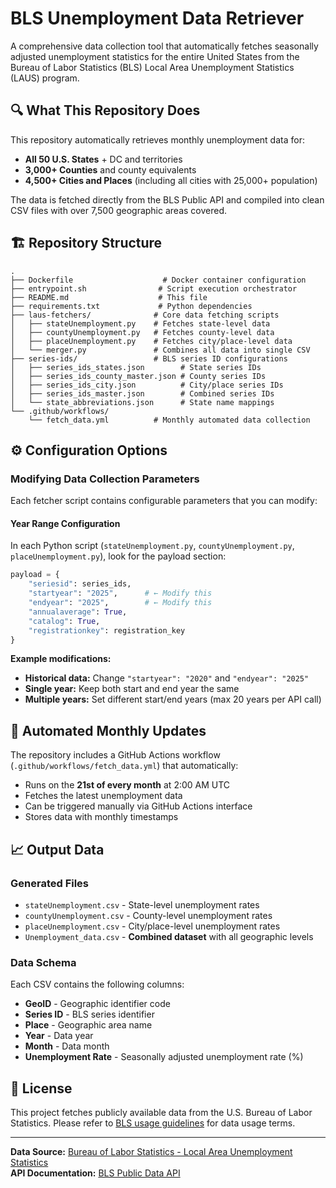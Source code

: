 # BLS Unemployment Data Retriever

A comprehensive data collection tool that automatically fetches seasonally adjusted unemployment statistics for the entire United States from the Bureau of Labor Statistics (BLS) Local Area Unemployment Statistics (LAUS) program.

## 🔍 What This Repository Does

This repository automatically retrieves monthly unemployment data for:
- **All 50 U.S. States** + DC and territories
- **3,000+ Counties** and county equivalents 
- **4,500+ Cities and Places** (including all cities with 25,000+ population)

The data is fetched directly from the BLS Public API and compiled into clean CSV files with over 7,500 geographic areas covered.

## 🏗️ Repository Structure

```
.
├── Dockerfile                    # Docker container configuration
├── entrypoint.sh                # Script execution orchestrator
├── README.md                    # This file
├── requirements.txt             # Python dependencies
├── laus-fetchers/              # Core data fetching scripts
│   ├── stateUnemployment.py    # Fetches state-level data
│   ├── countyUnemployment.py   # Fetches county-level data
│   ├── placeUnemployment.py    # Fetches city/place-level data
│   └── merger.py               # Combines all data into single CSV
├── series-ids/                 # BLS series ID configurations
│   ├── series_ids_states.json        # State series IDs
│   ├── series_ids_county_master.json # County series IDs
│   ├── series_ids_city.json          # City/place series IDs
│   ├── series_ids_master.json        # Combined series IDs
│   └── state_abbreviations.json      # State name mappings
└── .github/workflows/
    └── fetch_data.yml          # Monthly automated data collection
```


## ⚙️ Configuration Options

### Modifying Data Collection Parameters

Each fetcher script contains configurable parameters that you can modify:

#### Year Range Configuration
In each Python script (`stateUnemployment.py`, `countyUnemployment.py`, `placeUnemployment.py`), look for the payload section:

```python
payload = {
    "seriesid": series_ids,
    "startyear": "2025",      # ← Modify this
    "endyear": "2025",        # ← Modify this
    "annualaverage": True,
    "catalog": True,
    "registrationkey": registration_key
}
```

**Example modifications:**
- **Historical data:** Change `"startyear": "2020"` and `"endyear": "2025"`
- **Single year:** Keep both start and end year the same
- **Multiple years:** Set different start/end years (max 20 years per API call)


## 📅 Automated Monthly Updates

The repository includes a GitHub Actions workflow (`.github/workflows/fetch_data.yml`) that automatically:
- Runs on the **21st of every month** at 2:00 AM UTC
- Fetches the latest unemployment data
- Can be triggered manually via GitHub Actions interface
- Stores data with monthly timestamps

## 📈 Output Data

### Generated Files
- `stateUnemployment.csv` - State-level unemployment rates
- `countyUnemployment.csv` - County-level unemployment rates  
- `placeUnemployment.csv` - City/place-level unemployment rates
- `Unemployment_data.csv` - **Combined dataset** with all geographic levels

### Data Schema
Each CSV contains the following columns:
- **GeoID** - Geographic identifier code
- **Series ID** - BLS series identifier
- **Place** - Geographic area name
- **Year** - Data year
- **Month** - Data month  
- **Unemployment Rate** - Seasonally adjusted unemployment rate (%)

## 📄 License

This project fetches publicly available data from the U.S. Bureau of Labor Statistics. Please refer to [BLS usage guidelines](https://www.bls.gov/developers/) for data usage terms.

---

**Data Source:** [Bureau of Labor Statistics - Local Area Unemployment Statistics](https://www.bls.gov/lau/)  
**API Documentation:** [BLS Public Data API](https://www.bls.gov/developers/api_signature_v2.htm)